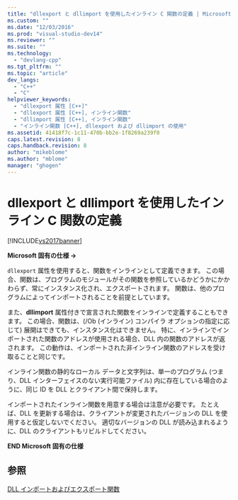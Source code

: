 ```yaml
---
title: "dllexport と dllimport を使用したインライン C 関数の定義 | Microsoft Docs"
ms.custom: ""
ms.date: "12/03/2016"
ms.prod: "visual-studio-dev14"
ms.reviewer: ""
ms.suite: ""
ms.technology: 
  - "devlang-cpp"
ms.tgt_pltfrm: ""
ms.topic: "article"
dev_langs: 
  - "C++"
  - "C"
helpviewer_keywords: 
  - "dllexport 属性 [C++]"
  - "dllexport 属性 [C++], インライン関数"
  - "dllimport 属性 [C++], インライン関数"
  - "インライン関数 [C++], dllexport および dllimport の使用"
ms.assetid: 41418f7c-1c11-470b-bb2e-1f8269a239f0
caps.latest.revision: 8
caps.handback.revision: 8
author: "mikeblome"
ms.author: "mblome"
manager: "ghogen"
---
```

# dllexport と dllimport を使用したインライン C 関数の定義
[!INCLUDE[vs2017banner](../assembler/inline/includes/vs2017banner.md)]

**Microsoft 固有の仕様 →**  
  
 `dllexport` 属性を使用すると、関数をインラインとして定義できます。  この場合、関数は、プログラムのモジュールがその関数を参照しているかどうかにかかわらず、常にインスタンス化され、エクスポートされます。  関数は、他のプログラムによってインポートされることを前提としています。  
  
 また、**dllimport** 属性付きで宣言された関数をインラインで定義することもできます。  この場合、関数は、\(\/Ob \(インライン\) コンパイラ オプションの指定に応じて\) 展開はできても、インスタンス化はできません。  特に、インラインでインポートされた関数のアドレスが使用される場合、DLL 内の関数のアドレスが返されます。  この動作は、インポートされた非インライン関数のアドレスを受け取ることと同じです。  
  
 インライン関数の静的なローカル データと文字列は、単一のプログラム \(つまり、DLL インターフェイスのない実行可能ファイル\) 内に存在している場合のように、同じ ID を DLL とクライアント間で保持します。  
  
 インポートされたインライン関数を用意する場合は注意が必要です。  たとえば、DLL を更新する場合は、クライアントが変更されたバージョンの DLL を使用すると仮定しないでください。  適切なバージョンの DLL が読み込まれるように、DLL のクライアントもリビルドしてください。  
  
 **END Microsoft 固有の仕様**  
  
## 参照  
 [DLL インポートおよびエクスポート関数](../Topic/DLL%20Import%20and%20Export%20Functions.md)